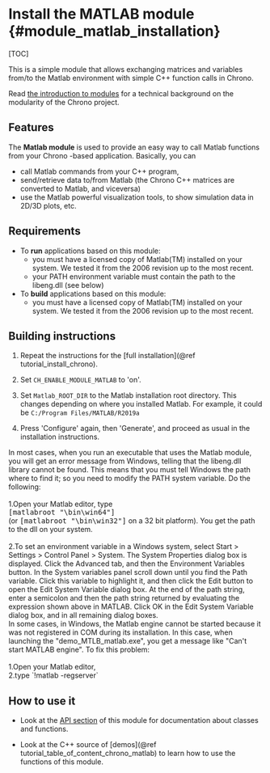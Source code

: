 Install the MATLAB module {#module_matlab_installation}
==========================

[TOC]

This is a simple module that allows exchanging matrices and variables 
from/to the Matlab environment with simple C++ function calls in Chrono.

Read [the introduction to modules](modularity.html) for a technical 
background on the modularity of the Chrono project.


## Features

The **Matlab module** is used to provide an easy way to call Matlab 
functions from your Chrono -based application. Basically, you can 

- call Matlab commands from your C++ program,
- send/retrieve data to/from Matlab (the Chrono C++ matrices are converted to Matlab, and viceversa)
- use the Matlab powerful visualization tools, to show simulation data in 2D/3D plots, etc.


## Requirements

- To **run** applications based on this module:
	- you must have a licensed copy of Matlab(TM) installed on your system. 
	  We tested it from the 2006 revision up to the most recent.
	- your PATH environment variable must contain the path to the libeng.dll (see below)
- To **build** applications based on this module:
	- you must have a licensed copy of Matlab(TM) installed on your system. 
	  We tested it from the 2006 revision up to the most recent.



## Building instructions

1. Repeat the instructions for the [full installation](@ref tutorial_install_chrono).
  
2. Set `CH_ENABLE_MODULE_MATLAB` to 'on'.

3. Set `Matlab_ROOT_DIR` to the Matlab installation root directory.
   This changes depending on where you installed Matlab. For example, it could be `C:/Program Files/MATLAB/R2019a`
 
4. Press 'Configure' again, then 'Generate', and proceed as usual in the installation instructions.

<div class="ce-warning">
In most cases, when you run an executable that uses the Matlab module, you will get an 
error message from Windows, telling that the libeng.dll library cannot be found. 
This means that you must tell Windows the path where to 
find it; so you need to modify the PATH system variable. Do the following:
<br><br>
1.Open your Matlab editor, type <br>
  <tt>[matlabroot "\bin\win64"]</tt><br>
  (or <tt>[matlabroot "\bin\win32"]</tt> on a 32 bit platform).
  You get the path to the dll on your system.
<br><br>
2.To set an environment variable in a Windows system, select  
  Start > Settings > Control Panel > System.  
  The System Properties dialog box is displayed. Click the Advanced tab, 
  and then the Environment Variables button. In the System variables panel 
  scroll down until you find the Path variable. 
  Click this variable to highlight it, and then click the Edit button to
  open the Edit System Variable dialog box. At the end of the path string, 
  enter a semicolon and then the path string returned by evaluating the expression shown above in MATLAB. 
  Click OK in the Edit System Variable dialog box, and in all remaining dialog boxes.
</div>

<div class="ce-info">
In some cases, in Windows, the Matlab engine cannot be started 
because it was not registered in COM during its installation. 
In this case, when launching the "demo_MTLB_matlab.exe", 
you get a message like "Can't start MATLAB engine". 
To fix this problem: <br><br>
1.Open your Matlab editor,  <br>
2.type `!matlab -regserver`
</div>


## How to use it

- Look at the [API section](group__matlab__module.html) of this module for documentation about classes and functions.

- Look at the C++ source of [demos](@ref tutorial_table_of_content_chrono_matlab) to learn how to use the functions of this module.
